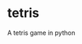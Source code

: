 # tetris

<!--
#groups
Games

#languages
Python

#frames and libs
Pygame

-->

A tetris game in python

